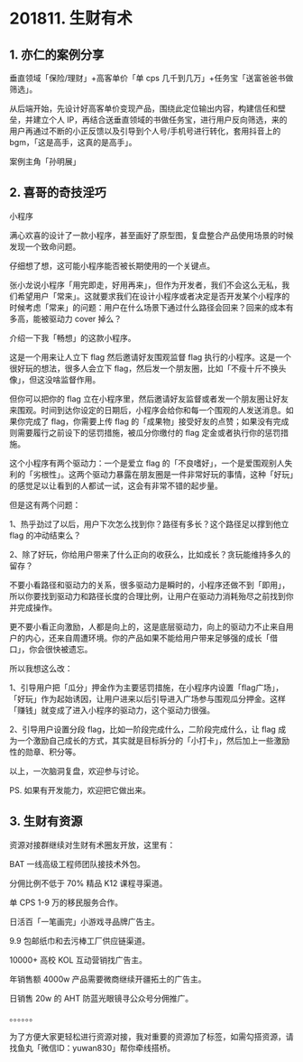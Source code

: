 # 201811. 生财有术

## 1. 亦仁的案例分享 
垂直领域「保险/理财」+高客单价「单 cps 几千到几万」+任务宝「送富爸爸书做筛选」。

从后端开始，先设计好高客单价变现产品，围绕此定位输出内容，构建信任和壁垒，并建立个人 IP，再结合送垂直领域的书做任务宝，进行用户反向筛选，来的用户再通过不断的小正反馈以及引导到个人号/手机号进行转化，套用抖音上的 bgm，「这是高手，这真的是高手」。

案例主角「孙明展」

## 2. 喜哥的奇技淫巧
小程序  

满心欢喜的设计了一款小程序，甚至画好了原型图，复盘整合产品使用场景的时候发现一个致命问题。

仔细想了想，这可能小程序能否被长期使用的一个关键点。

张小龙说小程序「用完即走，好用再来」，但作为开发者，我们不会这么无私，我们希望用户「常来」。这就要求我们在设计小程序或者决定是否开发某个小程序的时候考虑「常来」的问题：用户在什么场景下通过什么路径会回来？回来的成本有多高，能被驱动力 cover 掉么？

介绍一下我「畅想」的这款小程序。

这是一个用来让人立下 flag 然后邀请好友围观监督 flag 执行的小程序。这是一个很好玩的想法，很多人会立下 flag，然后发一个朋友圈，比如「不瘦十斤不换头像」，但这没啥监督作用。

但你可以把你的 flag 立在小程序里，然后邀请好友监督或者发一个朋友圈让好友来围观。时间到达你设定的日期后，小程序会给你和每一个围观的人发送消息。如果你完成了 flag，你需要上传 flag 的「成果物」接受好友的点赞；如果没有完成则需要履行之前设下的惩罚措施，被瓜分你缴付的 flag 定金或者执行你的惩罚措施。

这个小程序有两个驱动力：一个是爱立 flag 的「不良嗜好」，一个是爱围观别人失利的「劣根性」。这两个驱动力暴露在朋友圈是一件非常好玩的事情，这种「好玩」的感觉足以让看到的人都试一试，这会有非常不错的起步量。

但是这有两个问题：

1、热乎劲过了以后，用户下次怎么找到你？路径有多长？这个路径足以撑到他立 flag 的冲动结束么？

2、除了好玩，你给用户带来了什么正向的收获么，比如成长？贪玩能维持多久的留存？

不要小看路径和驱动力的关系，很多驱动力是瞬时的，小程序还做不到「即用」，所以你要找到驱动力和路径长度的合理比例，让用户在驱动力消耗殆尽之前找到你并完成操作。

更不要小看正向激励，人都是向上的，这是底层驱动力，向上的驱动力不止来自用户的内心，还来自周遭环境。你的产品如果不能给用户带来足够强的成长「借口」，你会很快被遗忘。

所以我想这么改：

1、引导用户把「瓜分」押金作为主要惩罚措施，在小程序内设置「flag广场」，「好玩」作为起始诱因，让用户进来以后引导进入广场参与围观瓜分押金。这样「赚钱」就变成了进入小程序的驱动力，这个驱动力很强。

2、引导用户设置分段 flag，比如一阶段完成什么，二阶段完成什么，让 flag 成为一个激励自己成长的方式，其实就是目标拆分的「小打卡」，然后加上一些激励性的勋章、积分等。

以上，一次脑洞复盘，欢迎参与讨论。

PS. 如果有开发能力，欢迎把它做出来。

## 3. 生财有资源
资源对接群继续对生财有术圈友开放，这里有：

BAT 一线高级工程师团队接技术外包。

分佣比例不低于 70% 精品 K12 课程寻渠道。

单 CPS 1-9 万的移民服务合作。

日活百「一笔画完」小游戏寻品牌广告主。

9.9 包邮纸巾和去污棒工厂供应链渠道。

10000+ 高校 KOL 互动营销找广告主。

年销售额 4000w 产品需要微商继续开疆拓土的广告主。

日销售 20w 的 AHT 防蓝光眼镜寻公众号分佣推广。

。。。。。。

为了方便大家更轻松进行资源对接，我对重要的资源加了标签，如需勾搭资源，请找鱼丸「微信ID：yuwan830」帮你牵线搭桥。




